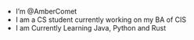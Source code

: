 - I’m @AmberComet
- I am a CS student currently working on my BA of CIS
- I am Currently Learning Java, Python and Rust

<!---
AmberComet/AmberComet is a ✨ special ✨ repository because its `README.md` (this file) appears on your GitHub profile.
You can click the Preview link to take a look at your changes.
--->
